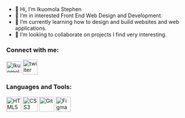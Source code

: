 - 👋 Hi, I’m Ikuomola Stephen
- 👀 I’m in interested Front End Web Design and Development.
- 🌱 I’m currently learning how to design and build websites and web applications.
- 💞️ I’m looking to collaborate on projects I find very interesting.

<!---
salutDami/salutDami is a ✨ special ✨ repository because its `README.md` (this file) appears on your GitHub profile.
You can click the Preview link to take a look at your changes.
--->


<h3 align="left">Connect with me:</h3>
<p align="left">
<a href="https://linkedin.com/in/ikuomola-stephen" target="blank"><img align="center" src="https://raw.githubusercontent.com/rahuldkjain/github-profile-readme-generator/master/src/images/icons/Social/linked-in-alt.svg" alt="Ikuomola-Stephen" height="30" width="40" /></a>
<a href="https://twitter.com/_salutDami" target="blank"><img align="center" src="https://th.bing.com/th/id/R.5d63080d7f28fb46e021758670452ccf?rik=BCqNKDFiU7JfoA&pid=ImgRaw&r=0" alt="twiiter page" height="40" width="40" /></a>
</p>


<h3 align="left">Languages and Tools:</h3>
<p align="left">
 <a href="https://html.com" target="blank"><img src="https://s3.us-east-2.amazonaws.com/upskill-school/html.svg" alt="HTML5" width="40" height="40"/></a>
  <img src="https://th.bing.com/th/id/R.8e95479da2c5e493b835c8533c2d5ba5?rik=FsLtwf5wKb0A1Q&riu=http%3a%2f%2fdevlup.com%2fwp-content%2fuploads%2f2013%2f07%2fcss-logo.jpg&ehk=Uo3AKi7cKWanVe2acMOfLUQizY9rREpU0%2boUjHzShMI%3d&risl=&pid=ImgRaw&r=0&sres=1&sresct=1" alt="CSS3" width="40" height="40"/>
  <img src="https://cdn.freebiesupply.com/logos/large/2x/git-icon-logo-png-transparent.png" alt="Git" width="40" height="40"/>
  <img src="https://th.bing.com/th/id/R.1706c9f16bd08eb5e03f1df3e0a94a1c?rik=Qd6LRWDQvGRpmw&pid=ImgRaw&r=0" alt="Figma" width="40" height="40"/>
</p>
